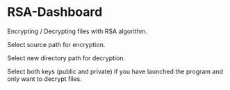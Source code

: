 # RSA-Dashboard
Encrypting / Decrypting files with RSA algorithm.

Select source path for encryption.

Select new directory path for decryption.

Select both keys (public and private) if you have launched the program and only want to decrypt files.